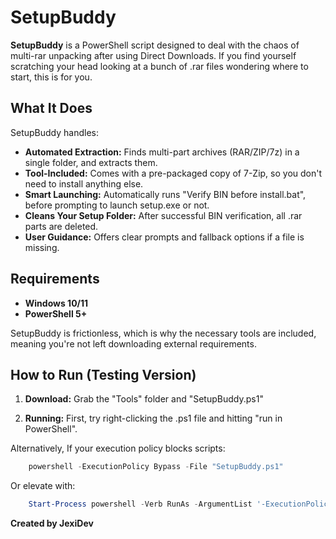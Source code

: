 # SetupBuddy

**SetupBuddy** is a PowerShell script designed to deal with the chaos of multi-rar unpacking after using Direct Downloads. If you find yourself scratching your head looking at a bunch of .rar files wondering where to start, this is for you. 

## What It Does

SetupBuddy handles:

- **Automated Extraction:** Finds multi-part archives (RAR/ZIP/7z) in a single folder, and extracts them. 
- **Tool-Included:** Comes with a pre-packaged copy of 7-Zip, so you don't need to install anything else. 
- **Smart Launching:** Automatically runs "Verify BIN before install.bat", before prompting to launch setup.exe or not.
- **Cleans Your Setup Folder:** After successful BIN verification, all .rar parts are deleted. 
- **User Guidance:** Offers clear prompts and fallback options if a file is missing. 

## Requirements

* **Windows 10/11**
* **PowerShell 5+**

SetupBuddy is frictionless, which is why the necessary tools are included, meaning you're not left downloading external requirements. 

## How to Run (Testing Version)

1. **Download:** Grab the "Tools" folder and "SetupBuddy.ps1"

2. **Running:** First, try right-clicking the .ps1 file and hitting "run in PowerShell". 

Alternatively, If your execution policy blocks scripts:
```powershell
    powershell -ExecutionPolicy Bypass -File "SetupBuddy.ps1"
```

 Or elevate with:

```powershell
    Start-Process powershell -Verb RunAs -ArgumentList '-ExecutionPolicy Bypass -File "SetupBuddy.ps1"'
```

**Created by JexiDev**